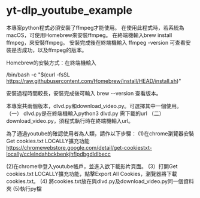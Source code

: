 # yt-dlp_youtube_example

本專案python程式必須安裝了ffmpeg才能使用。
在使用此程式時，若系統為macOS，可使用Homebrew來安裝ffmpeg。
在終端機輸入brew install ffmpeg，來安裝ffmpeg。
安裝完成後在終端機輸入 ffmpeg -version 可查看安裝是否成功，以及ffmpeg的版本。

Homebrew的安裝方式：在終端機輸入

/bin/bash -c "$(curl -fsSL https://raw.githubusercontent.com/Homebrew/install/HEAD/install.sh)"

安裝過程時間較長，安裝完成後可輸入
brew --version 查看版本。

本專案共兩個版本，dlvd.py和download_video.py。可選擇其中一個使用。
（一） dlvd.py是在終端機輸入python3 dlvd.py 需下載的url
（二）download_video.py，須程式執行時在終端機輸入url。


為了通過youtube的確認使用者為人類，請作以下步驟：
(1)在chrome瀏覽器安裝Get cookies.txt LOCALLY擴充功能
https://chromewebstore.google.com/detail/get-cookiestxt-locally/cclelndahbckbenkjhflpdbgdldlbecc

(2)在chrome中登入youtube帳戶，並進入欲下載影片頁面。
(3）打開Get cookies.txt LOCALLY擴充功能，點擊Export All Cookies，瀏覽器將下載cookies.txt。
(4) 將cookies.txt放在與dlvd.py及download_video.py同一個資料夾
(5)執行py檔
